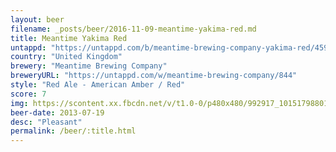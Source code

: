 ```yaml
---
layout: beer
filename: _posts/beer/2016-11-09-meantime-yakima-red.md
title: Meantime Yakima Red
untappd: "https://untappd.com/b/meantime-brewing-company-yakima-red/45917"
country: "United Kingdom"
brewery: "Meantime Brewing Company"
breweryURL: "https://untappd.com/w/meantime-brewing-company/844"
style: "Red Ale - American Amber / Red"
score: 7
img: https://scontent.xx.fbcdn.net/v/t1.0-0/p480x480/992917_10151798801088745_1382376594_n.jpg?oh=ff232ec0ec3106a479c17ace5842fcc9&oe=590EDCEA
beer-date: 2013-07-19
desc: "Pleasant"
permalink: /beer/:title.html
---
```

